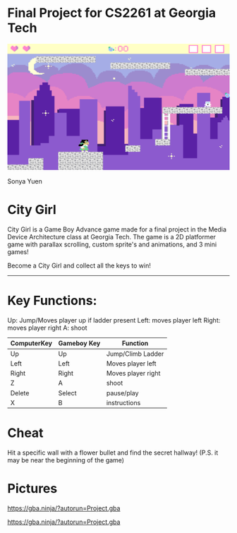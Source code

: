 # Final Project for CS2261 at Georgia Tech
![gameplay screenshot](/images/gameplay1.png)

Sonya Yuen

# City Girl

City Girl is a Game Boy Advance game made for a final project in the Media Device Architecture class at Georgia Tech. The game is a 2D platformer game with parallax scrolling, custom sprite's and animations, and 3 mini games!

Become a City Girl and collect all the keys to win!

---

# Key Functions:

Up: Jump/Moves player up if ladder present
Left: moves player left
Right: moves player right
A: shoot

| ComputerKey | Gameboy Key | Function           |
| ----------- | ----------- | ------------------ |
| Up          | Up          | Jump/Climb Ladder  |
| Left        | Left        | Moves player left  |
| Right       | Right       | Moves player right |
| Z           | A           | shoot              |
| Delete      | Select      | pause/play         |
| X           | B           | instructions       |

# Cheat

Hit a specific wall with a flower bullet and find the secret hallway! (P.S. it may be near the beginning of the game)

# Pictures

https://gba.ninja/?autorun=Project.gba

https://gba.ninja/?autorun=Project.gba
